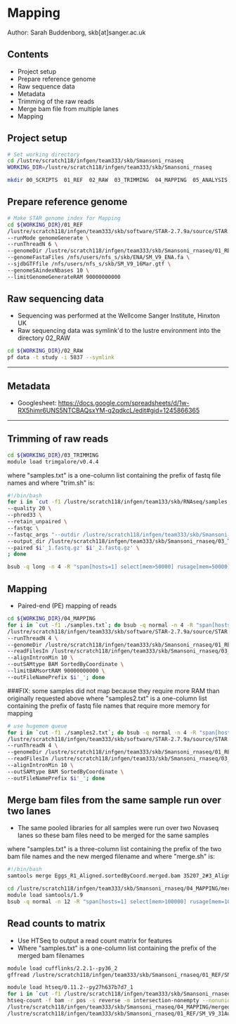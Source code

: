 # Mapping

Author: Sarah Buddenborg, skb[at]sanger.ac.uk

## Contents
- Project setup
- Prepare reference genome
- Raw sequence data
- Metadata
- Trimming of the raw reads
- Merge bam file from multiple lanes
- Mapping

## Project setup

```bash
# Set working directory
cd /lustre/scratch118/infgen/team333/skb/Smansoni_rnaseq
WORKING_DIR=/lustre/scratch118/infgen/team333/skb/Smansoni_rnaseq

mkdir 00_SCRIPTS  01_REF  02_RAW  03_TRIMMING  04_MAPPING  05_ANALYSIS

```

## Prepare reference genome

```bash
# Make STAR genome index for Mapping
cd ${WORKING_DIR}/01_REF
/lustre/scratch118/infgen/team333/skb/software/STAR-2.7.9a/source/STAR \
--runMode genomeGenerate \
--runThreadN 6 \
--genomeDir /lustre/scratch118/infgen/team333/skb/Smansoni_rnaseq/01_REF \
--genomeFastaFiles /nfs/users/nfs_s/skb/ENA/SM_V9_ENA.fa \
--sjdbGTFfile /nfs/users/nfs_s/skb/SM_V9_16Mar.gtf \
--genomeSAindexNbases 10 \
--limitGenomeGenerateRAM 90000000000

```


## Raw sequencing data
- Sequencing was performed at the Wellcome Sanger Institute, Hinxton UK
- Raw sequencing data was symlink'd to the lustre environment into the directory 02_RAW

```bash
cd ${WORKING_DIR}/02_RAW
pf data -t study -i 5837 --symlink

```
---

## Metadata
- Googlesheet: https://docs.google.com/spreadsheets/d/1w-RX5himr6UNS5NTCBAQsxYM-q2qdkcL/edit#gid=1245866365

---
## Trimming of raw reads

```bash
cd ${WORKING_DIR}/03_TRIMMING
module load trimgalore/v0.4.4

```
where "samples.txt" is a one-column list containing the prefix of fastq file names
and where "trim.sh" is:

```bash
#!/bin/bash
for i in `cut -f1 /lustre/scratch118/infgen/team133/skb/RNAseq/samples.txt`; do trim_galore \
--quality 20 \
--phred33 \
--retain_unpaired \
--fastqc \
--fastqc_args "--outdir /lustre/scratch118/infgen/team333/skb/Smansoni_rnaseq/03_TRIMMING" \
--output_dir /lustre/scratch118/infgen/team333/skb/Smansoni_rnaseq/03_TRIMMING \
--paired $i'_1.fastq.gz' $i'_2.fastq.gz' \
; done

bsub -q long -n 4 -R "span[hosts=1] select[mem>50000] rusage[mem=50000]" -M 50000 -J trim -o trim.o -e trim.e ./trim.sh

```

## Mapping
- Paired-end (PE) mapping of reads

```bash
cd ${WORKING_DIR}/04_MAPPING
for i in `cut -f1 ./samples.txt`; do bsub -q normal -n 4 -R "span[hosts=1] select[mem>100000] rusage[mem=100000]" -M 100000 -J $i -o $i'.o' -e $i'.e' \
/lustre/scratch118/infgen/team333/skb/software/STAR-2.7.9a/source/STAR \
--runThreadN 4 \
--genomeDir /lustre/scratch118/infgen/team333/skb/Smansoni_rnaseq/01_REF \
--readFilesIn /lustre/scratch118/infgen/team333/skb/Smansoni_rnaseq/03_TRIMMING/$i'_1_val_1.fq' /lustre/scratch118/infgen/team133/skb/RNAseq/trimmed/$i'_2_val_2.fq' \
--alignIntronMin 10 \
--outSAMtype BAM SortedByCoordinate \
--limitBAMsortRAM 90000000000 \
--outFileNamePrefix $i'_'; done

```

###FIX: some samples did not map because they require more RAM than originally requested above
where "samples2.txt" is a one-column list containing the prefix of fastq file names that require more memory for mapping

```bash
# use hugemem queue
for i in `cut -f1 ./samples2.txt`; do bsub -q normal -n 4 -R "span[hosts=1] select[mem>100000] rusage[mem=100000]" -M 100000 -J $i -o $i'.o' -e $i'.e' \
/lustre/scratch118/infgen/team333/skb/software/STAR-2.7.9a/source/STAR \
--runThreadN 4 \
--genomeDir /lustre/scratch118/infgen/team333/skb/Smansoni_rnaseq/01_REF \
--readFilesIn /lustre/scratch118/infgen/team333/skb/Smansoni_rnaseq/03_TRIMMING/$i'_1_val_1.fq' /lustre/scratch118/infgen/team333/skb/Smansoni_rnaseq/03_TRIMMING/$i'_2_val_2.fq' \
--alignIntronMin 10 \
--outSAMtype BAM SortedByCoordinate \
--outFileNamePrefix $i'_'; done

```

## Merge bam files from the same sample run over two lanes
- The same pooled libraries for all samples were run over two Novaseq lanes so these bam files need to be merged for the same samples

where "samples.txt" is a three-column list containing the prefix of the two bam file names and the new merged filename
and where "merge.sh" is:

```bash
#!/bin/bash
samtools merge Eggs_R1_Aligned.sortedByCoord.merged.bam 35207_2#3_Aligned.sortedByCoord.out.bam 35101_2#3_Aligned.sortedByCoord.out.bam;

cd /lustre/scratch118/infgen/team333/skb/Smansoni_rnaseq/04_MAPPING/merge
module load samtools/1.9
bsub -q normal -n 12 -R "span[hosts=1] select[mem>100000] rusage[mem=100000]" -M 100000 -J merge -o merge.o -e merge.e ./merge.sh


```

## Read counts to matrix
- Use HTSeq to output a read count matrix for features
- Where "samples.txt" is a one-column list containing the prefix of the merged bam filenames

```bash
module load cufflinks/2.2.1--py36_2
gffread /lustre/scratch118/infgen/team333/skb/Smansoni_rnaseq/01_REF/SM_V9_31Aug21.gff -T -o /lustre/scratch118/infgen/team333/skb/Smansoni_rnaseq/01_REF/SM_V9_31Aug21.gtf

module load htseq/0.11.2--py27h637b7d7_1
for i in `cut -f1 /lustre/scratch118/infgen/team333/skb/Smansoni_rnaseq/05_ANALYSIS/samples.txt`; do bsub -q normal -n 4 -R "span[hosts=1] select[mem>100000] rusage[mem=100000]" -M 100000 -J $i'htseq' -o $i'htseq.o' -e $i'htseq.e' \
htseq-count -f bam -r pos -s reverse -m intersection-nonempty --nonunique=all -t exon -i gene_id -o $i'_readcounts' \
/lustre/scratch118/infgen/team333/skb/Smansoni_rnaseq/04_MAPPING/merged_bams/$i'_Aligned.sortedByCoord.merged.bam' \
/lustre/scratch118/infgen/team333/skb/Smansoni_rnaseq/01_REF/SM_V9_31Aug21.gtf; done

```
